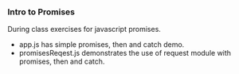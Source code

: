 ### Intro to Promises

During class exercises for javascript promises.

- app.js has simple promises, then and catch demo.
- promisesReqest.js demonstrates the use of request module with promises, then and catch.